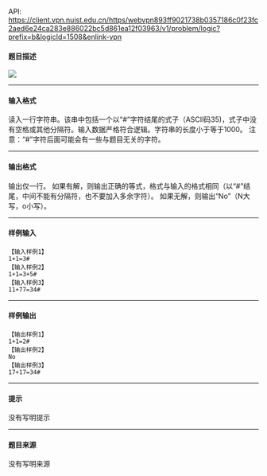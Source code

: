 API: https://client.vpn.nuist.edu.cn/https/webvpn893ff9021738b0357186c0f23fc2aed6e24ca283e886022bc5d861ea12f03963/v1/problem/logic?prefix=b&logicId=1508&enlink-vpn

#### 题目描述

![](../file/1508_0.jpg)

---

#### 输入格式

读入一行字符串。该串中包括一个以“#”字符结尾的式子（ASCII码35)，式子中没有空格或其他分隔符。输入数据严格符合逻辑。字符串的长度小于等于1000。 注意：“#”字符后面可能会有一些与题目无关的字符。

---

#### 输出格式

输出仅一行。 如果有解，则输出正确的等式，格式与输入的格式相同（以“#”结尾，中间不能有分隔符，也不要加入多余字符）。 如果无解，则输出“No”（N大写，o小写）。

---

#### 样例输入
```
【输入样例1】
1+1=3#
【输入样例2】
1+1=3+5#
【输入样例3】
11+77=34#

```

---

#### 样例输出
```
【输出样例1】
1+1=2#
【输出样例2】
No
【输出样例3】
17+17=34#

```

---

#### 提示

没有写明提示

---

#### 题目来源

没有写明来源
